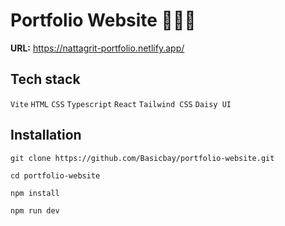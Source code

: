 # Portfolio Website 👨🏻‍💻
**URL:** https://nattagrit-portfolio.netlify.app/

## Tech stack
`Vite` `HTML` `CSS` `Typescript` `React` `Tailwind CSS` `Daisy UI`

## Installation
```console
git clone https://github.com/Basicbay/portfolio-website.git
```
```console
cd portfolio-website
```
```console
npm install
```
```console
npm run dev
```
